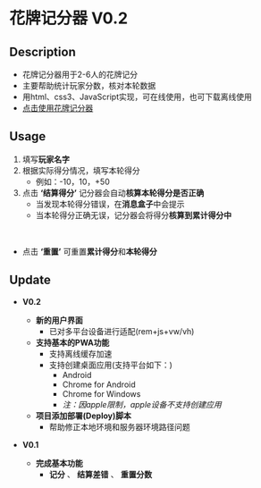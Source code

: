 # 花牌记分器 V0.2

## Description

   - 花牌记分器用于2-6人的花牌记分
   - 主要帮助统计玩家分数，核对本轮数据
   - 用html、css3、JavaScript实现，可在线使用，也可下载离线使用
   - [点击使用花牌记分器](https://nas.smalbox.club/HuaPaiScore/HuaPai.html)

## Usage

   1. 填写**玩家名字**
   2. 根据实际得分情况，填写本轮得分
      - 例如：-10，10，+50
   3. 点击 **‘结算得分’** 记分器会自动**核算本轮得分是否正确**
      - 当发现本轮得分错误，在**消息盒子**中会提示
      - 当本轮得分正确无误，记分器会将得分**核算到累计得分中**
      
   <br/>
   
   - 点击 **‘重置’** 可重置**累计得分**和**本轮得分**

## Update

   - **V0.2**
      - **新的用户界面**
         - 已对多平台设备进行适配(rem+js+vw/vh)
      - **支持基本的PWA功能**
         - 支持离线缓存加速
         - 支持创建桌面应用(支持平台如下：)
            - Android
            - Chrome for Android
            - Chrome for Windows
            - *注：因apple限制，apple设备不支持创建应用*
      - **项目添加部署(Deploy)脚本**
         - 帮助修正本地环境和服务器环境路径问题

   - **V0.1**
      - **完成基本功能**
         - **记分** 、 **结算差错** 、 **重置分数**